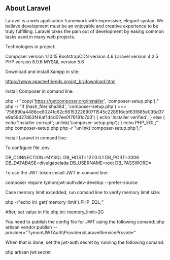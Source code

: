 ## About Laravel

Laravel is a web application framework with expressive, elegant syntax. We believe development must be an enjoyable and creative experience to be truly fulfilling. Laravel takes the pain out of development by easing common tasks used in many web projects.

Technologies in project:

Composer version 1.10.15
BootstrapCDN version 4.6
Laravel version 4.2.5
PHP version 8.0.6
MYSQL version 5.6

Download and install Xampp in site:

https://www.apachefriends.org/pt_br/download.html

Install Composer in comand line:

php -r "copy('https://getcomposer.org/installer', 'composer-setup.php');"
php -r "if (hash_file('sha384', 'composer-setup.php') === '756890a4488ce9024fc62c56153228907f1545c228516cbf63f885e036d37e9a59d27d63f46af1d4d07ee0f76181c7d3') { echo 'Installer verified'; } else { echo 'Installer corrupt'; unlink('composer-setup.php'); } echo PHP_EOL;"
php composer-setup.php
php -r "unlink('composer-setup.php');"


Install Laravel in comand line:

To configure file .env

DB_CONNECTION=MYSQL
DB_HOST=127.0.0.1
DB_PORT=3306
DB_DATABASE=divulgapelada
DB_USERNAME=root
DB_PASSWORD=

To use the JWT token install JWT in comand line:

composer require tymon/jwt-auth:dev-develop --prefer-source

Case memory limit excedded, run comand line to verify memory limit size:

php -r"echo ini_get('memory_limit').PHP_EQL;"

After, set value in file php.ini:
memory_limit=2G

You need to publish the config file for JWT using the following comand:
php artisan vendor:publish --provider="Tymon\JWTAuth\Providers\LaravelServiceProvider"

When that is done, set the jwt-auth secret by running the following comand:

php artisan jwt:secret


